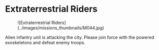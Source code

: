# Extraterrestrial Riders

<figure markdown>
![Extraterrestrial Riders](../images/missions_thumbnails/M044.jpg)
</figure>

Alien infantry unit is attacking the city. Please join force with the powered exoskeletons and defeat enemy troops.

